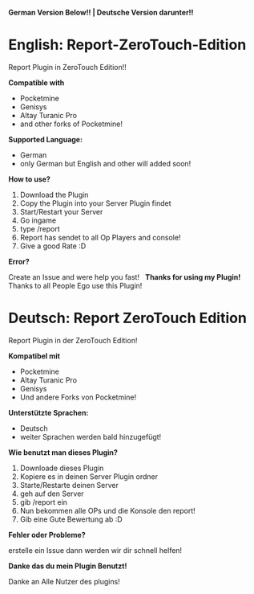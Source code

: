 **German Version Below!! | Deutsche Version darunter!!**

# English: Report-ZeroTouch-Edition
Report Plugin in ZeroTouch Edition!!

**Compatible with**

- Pocketmine 
- Genisys
- Altay Turanic Pro
- and other forks of Pocketmine!

**Supported Language:**

- German
- only German but English and other will added soon!
 
**How to use?**
 
 1. Download the Plugin
 2. Copy the Plugin into your Server Plugin findet
 3. Start/Restart your Server
 4. Go ingame
 5. type /report <player> <Reason>
 6. Report has sendet to all Op Players and console!
 7. Give a good Rate :D

**Error?**

Create an Issue and were help you fast!
  
**Thanks for using my Plugin!**
  
Thanks to all People Ego use this Plugin!

# Deutsch: Report ZeroTouch Edition
 Report Plugin in der ZeroTouch Edition!
 
**Kompatibel mit**
 
- Pocketmine
- Altay Turanic Pro
- Genisys
- Und andere Forks von Pocketmine!

**Unterstützte Sprachen:**

- Deutsch
- weiter Sprachen werden bald hinzugefügt!

**Wie benutzt man dieses Plugin?**

1. Downloade dieses Plugin
2. Kopiere es in deinen Server Plugin ordner
3. Starte/Restarte deinen Server 
4. geh auf den Server
5. gib /report <spieler> <Grund> ein
6. Nun bekommen alle OPs und die Konsole den report!
7. Gib eine Gute Bewertung ab :D

**Fehler oder Probleme?**

erstelle ein Issue dann werden wir dir schnell helfen!

**Danke das du mein Plugin Benutzt!**

Danke an Alle Nutzer des plugins!
